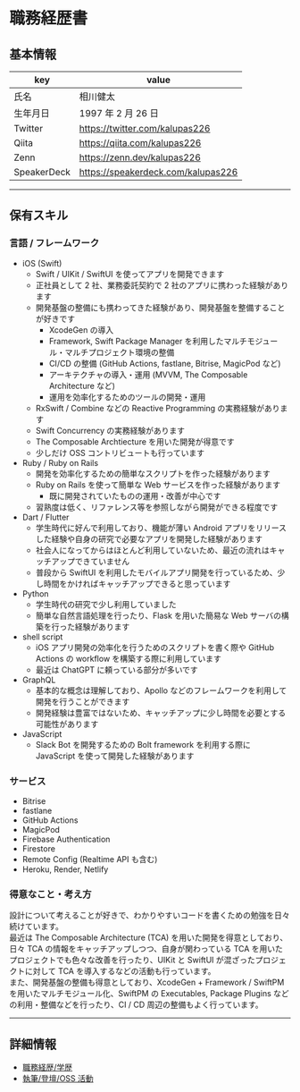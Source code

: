 # 職務経歴書

## 基本情報

| key         | value                              |
| ----------- | ---------------------------------- |
| 氏名        | 相川健太                           |
| 生年月日    | 1997 年 2 月 26 日                 |
| Twitter     | https://twitter.com/kalupas226     |
| Qiita       | https://qiita.com/kalupas226       |
| Zenn        | https://zenn.dev/kalupas226        |
| SpeakerDeck | https://speakerdeck.com/kalupas226 |

---

## 保有スキル

### 言語 / フレームワーク

- iOS (Swift)
  - Swift / UIKit / SwiftUI を使ってアプリを開発できます
  - 正社員として 2 社、業務委託契約で 2 社のアプリに携わった経験があります
  - 開発基盤の整備にも携わってきた経験があり、開発基盤を整備することが好きです
    - XcodeGen の導入
    - Framework, Swift Package Manager を利用したマルチモジュール・マルチプロジェクト環境の整備
    - CI/CD の整備 (GitHub Actions, fastlane, Bitrise, MagicPod など)
    - アーキテクチャの導入・運用 (MVVM, The Composable Architecture など)
    - 運用を効率化するためのツールの開発・運用
  - RxSwift / Combine などの Reactive Programming の実務経験があります
  - Swift Concurrency の実務経験があります
  - The Composable Archtiecture を用いた開発が得意です
  - 少しだけ OSS コントリビュートも行っています
- Ruby / Ruby on Rails
  - 開発を効率化するための簡単なスクリプトを作った経験があります
  - Ruby on Rails を使って簡単な Web サービスを作った経験があります
    - 既に開発されていたものの運用・改善が中心です
  - 習熟度は低く、リファレンス等を参照しながら開発ができる程度です
- Dart / Flutter
  - 学生時代に好んで利用しており、機能が薄い Android アプリをリリースした経験や自身の研究で必要なアプリを開発した経験があります
  - 社会人になってからはほとんど利用していないため、最近の流れはキャッチアップできていません
  - 普段から SwiftUI を利用したモバイルアプリ開発を行っているため、少し時間をかければキャッチアップできると思っています
- Python
  - 学生時代の研究で少し利用していました
  - 簡単な自然言語処理を行ったり、Flask を用いた簡易な Web サーバの構築を行った経験があります
- shell script
  - iOS アプリ開発の効率化を行うためのスクリプトを書く際や GitHub Actions の workflow を構築する際に利用しています
  - 最近は ChatGPT に頼っている部分が多いです
- GraphQL
  - 基本的な概念は理解しており、Apollo などのフレームワークを利用して開発を行うことができます
  - 開発経験は豊富ではないため、キャッチアップに少し時間を必要とする可能性があります
- JavaScript
  - Slack Bot を開発するための Bolt framework を利用する際に JavaScript を使って開発した経験があります

### サービス

- Bitrise
- fastlane
- GitHub Actions
- MagicPod
- Firebase Authentication
- Firestore
- Remote Config (Realtime API も含む)
- Heroku, Render, Netlify

### 得意なこと・考え方

設計について考えることが好きで、わかりやすいコードを書くための勉強を日々続けています。  
最近は The Composable Architecture (TCA) を用いた開発を得意としており、日々 TCA の情報をキャッチアップしつつ、自身が関わっている TCA を用いたプロジェクトでも色々な改善を行ったり、UIKit と SwiftUI が混ざったプロジェクトに対して TCA を導入するなどの活動も行っています。  
また、開発基盤の整備も得意としており、XcodeGen + Framework / SwiftPM を用いたマルチモジュール化、SwiftPM の Executables, Package Plugins などの利用・整備などを行ったり、CI / CD 周辺の整備もよく行っています。

---

## 詳細情報

- [職務経歴/学歴](./career/README.md)
- [執筆/登壇/OSS 活動](./presentation/README.md)
